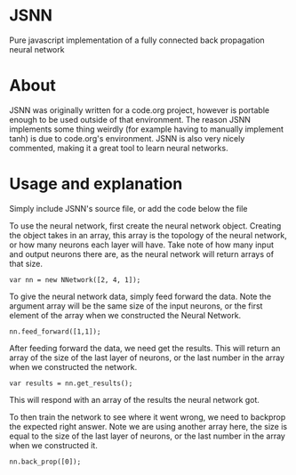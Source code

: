 # JSNN
Pure javascript implementation of a fully connected back propagation neural network

# About

JSNN was originally written for a code.org project, however is portable enough to be used outside of that environment.  The reason JSNN implements some thing weirdly (for example having to manually implement tanh) is due to code.org's environment.  JSNN is also very nicely commented, making it a great tool to learn neural networks.

# Usage and explanation

Simply include JSNN's source file, or add the code below the file

To use the neural network, first create the neural network object.
Creating the object takes in an array, this array is the topology of the neural network, or how many neurons each layer will have.  Take note of how many input and output neurons there are, as the neural network will return arrays of that size.

```
var nn = new NNetwork([2, 4, 1]);
```

To give the neural network data, simply feed forward the data.  Note the argument array will be the same size of the input neurons, or the first element of the array when we constructed the Neural Network.

```
nn.feed_forward([1,1]);
```

After feeding forward the data, we need get the results.  This will return an array of the size of the last layer of neurons, or the last number in the array when we constructed the network.

```
var results = nn.get_results();
```

This will respond with an array of the results the neural network got.

To then train the network to see where it went wrong, we need to backprop the expected right answer.  Note we are using another array here, the size is equal to the size of the last layer of neurons, or the last number in the array when we constructed it.

```
nn.back_prop([0]);
```

